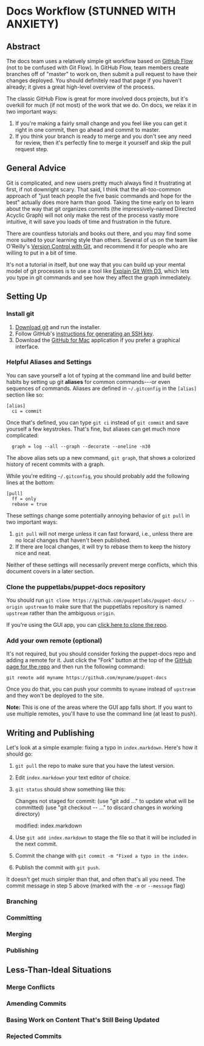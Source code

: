 # Docs Workflow (STUNNED WITH ANXIETY)

## Abstract

The docs team uses a relatively simple git workflow based on [GitHub Flow](https://guides.github.com/overviews/flow/) (not to be confused with Git Flow). In GitHub Flow, team members create branches off of "master" to work on, then submit a pull request to have their changes deployed. You should definitely read that page if you haven't already; it gives a great high-level overview of the process.

The classic GitHub Flow is great for more involved docs projects, but it's overkill for much (if not most) of the work that we do. On docs, we relax it in two important ways:

  1. If you're making a fairly small change and you feel like you can get it right in one commit, then go ahead and commit to master.
  2. If you think your branch is ready to merge and you don't see any need for review, then it's perfectly fine to merge it yourself and skip the pull request step.

## General Advice

Git is complicated, and new users pretty much always find it frustrating at first, if not downright scary. That said, I think that the all-too-common approach of "just teach people the five basic commands and hope for the best" actually does more harm than good. Taking the time early on to learn about the way that git organizes commits (the impressively-named Directed Acyclic Graph) will not only make the rest of the process vastly more intuitive, it will save you loads of time and frustration in the future.

There are countless tutorials and books out there, and you may find some more suited to your learning style than others. Several of us on the team like O'Reilly's [Version Control with Git](http://www.amazon.com/Version-Control-Git-collaborative-development/dp/1449316387), and recommend it for people who are willing to put in a bit of time.

It's not a tutorial in itself, but one way that you can build up your mental model of git processes is to use a tool like [Explain Git With D3](http://onlywei.github.io/explain-git-with-d3/), which lets you type in git commands and see how they affect the graph immediately.

## Setting Up
### Install git

  1. [Download git](http://git-scm.com/downloads) and run the installer.
  2. Follow GitHub's [instructions for generating an SSH key](https://help.github.com/articles/generating-ssh-keys).
  3. Download the [GitHub for Mac](https://mac.github.com/release-notes.html) application if you prefer a graphical interface.

### Helpful Aliases and Settings

You can save yourself a lot of typing at the command line and build better habits by setting up git **aliases** for common commands---or even sequences of commands. Aliases are defined in `~/.gitconfig` in the `[alias]` section like so:

    [alias]
      ci = commit

Once that's defined, you can type `git ci` instead of `git commit` and save yourself a few keystrokes. That's fine, but aliases can get much more complicated:

      graph = log --all --graph --decorate --oneline -n30

The above alias sets up a new command, `git graph`, that shows a colorized history of recent commits with a graph.

While you're editing `~/.gitconfig`, you should probably add the following lines at the bottom:

    [pull]
      ff = only
      rebase = true

These settings change some potentially annoying behavior of `git pull` in two important ways:

  1. `git pull` will not merge unless it can fast forward, i.e., unless there are no local changes that haven't been published.
  2. If there are local changes, it will try to rebase them to keep the history nice and neat.

Neither of these settings will necessarily prevent merge conflicts, which this document covers in a later section.

### Clone the puppetlabs/puppet-docs repository

You should run `git clone https://github.com/puppetlabs/puppet-docs/ --origin upstream` to make sure that the puppetlabs repository is named `upstream` rather than the ambiguous `origin`.

If you're using the GUI app, you can [click here to clone the repo](github-mac://openRepo/https://github.com/puppetlabs/puppet-docs).

### Add your own remote (optional)

It's not required, but you should consider forking the puppet-docs repo and adding a remote for it. Just click the "Fork" button at the top of the [GitHub page for the repo](https://github.com/puppetlabs/puppet-docs) and then run the following command:

    git remote add myname https://github.com/myname/puppet-docs

Once you do that, you can push your commits to `myname` instead of `upstream` and they won't be deployed to the site.

**Note:** This is one of the areas where the GUI app falls short. If you want to use multiple remotes, you'll have to use the command line (at least to push).

## Writing and Publishing

Let's look at a simple example: fixing a typo in `index.markdown`. Here's how it should go:

  1. `git pull` the repo to make sure that you have the latest version.
  2. Edit `index.markdown` your text editor of choice.
  3. `git status` should show something like this:

      Changes not staged for commit:
        (use "git add <file>..." to update what will be committed)
        (use "git checkout -- <file>..." to discard changes in working directory)

        modified:   index.markdown

  4. Use `git add index.markdown` to stage the file so that it will be included in the next commit.
  5. Commit the change with `git commit -m "Fixed a typo in the index`.
  6. Publish the commit with `git push`.

It doesn't get much simpler than that, and often that's all you need. The commit message in step 5 above (marked with the `-m` or `--message` flag)

### Branching
### Committing
### Merging
### Publishing

## Less-Than-Ideal Situations
### Merge Conflicts
### Amending Commits
### Basing Work on Content That's Still Being Updated
### Rejected Commits
